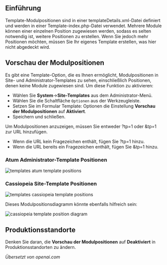 <!-- Filename: J4.x:Module_Positions / Display title: Modulpositionen  -->

## Einführung

Template-Modulpositionen sind in einer templateDetails.xml-Datei definiert und werden in einer Template-index.php-Datei verwendet. Mehrere Module können einer einzelnen Position zugewiesen werden, sodass es selten notwendig ist, weitere Positionen zu erstellen. Wenn Sie jedoch mehr Positionen möchten, müssen Sie Ihr eigenes Template erstellen, was hier nicht abgedeckt wird.

## Vorschau der Modulpositionen

Es gibt eine Template-Option, die es Ihnen ermöglicht, Modulpositionen in Site- und Administrator-Templates zu sehen, einschließlich Positionen, denen keine Module zugewiesen sind. Um diese Funktion zu aktivieren:

- Wählen Sie **System**→**Site-Templates** aus dem Administrator-Menü.
- Wählen Sie die Schaltfläche `Optionen` aus der Werkzeugleiste.
- Setzen Sie im Formular Template: Optionen die Einstellung **Vorschau der Modulpositionen** auf **Aktiviert**.
- Speichern und schließen.

Um Modulpositionen anzuzeigen, müssen Sie entweder ?tp=1 oder &tp=1 zur URL hinzufügen.

- Wenn die URL kein Fragezeichen enthält, fügen Sie ?tp=1 hinzu.
- Wenn die URL bereits ein Fragezeichen enthält, fügen Sie &tp=1 hinzu.

### Atum Administrator-Template Positionen

![templates atum template positions](../../../en/images/modules/template-positions-templates-page.png)

### Cassiopeia Site-Template Positionen

![templates cassiopeia template positions](../../../en/images/modules/template-positions-site-page.png)

Dieses Modulpositionsdiagramm könnte ebenfalls hilfreich sein:

![cassiopeia template position diagram](../../../en/images/modules/cassiopeia-template-positions.png)

## Produktionsstandorte

Denken Sie daran, die **Vorschau der Modulpositionen** auf **Deaktiviert** in Produktionsstandorten zu ändern.

*Übersetzt von openai.com*

